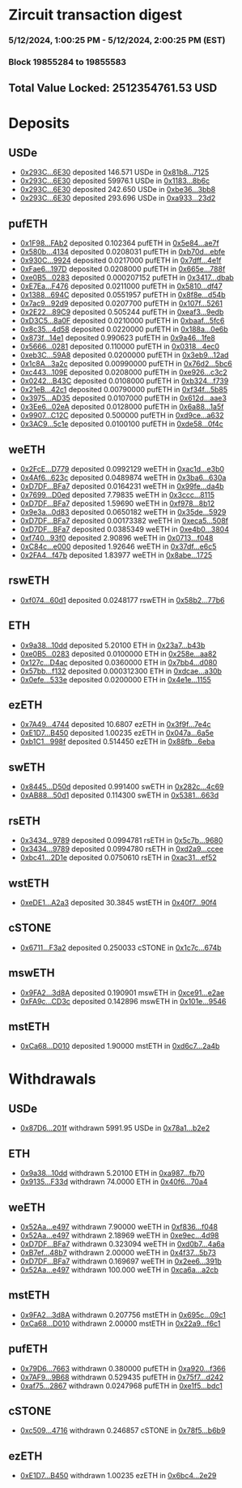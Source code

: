 # Zircuit transaction digest
### 5/12/2024, 1:00:25 PM - 5/12/2024, 2:00:25 PM (EST)
### Block 19855284 to 19855583

## Total Value Locked: 2512354761.53 USD

# Deposits
## USDe
- [0x293C...6E30](https://etherscan.io/address/0x293C6937D8D82e05B01335F7B33FBA0c8e256E30) deposited 146.571 USDe in [0x81b8...7125](https://etherscan.io/tx/0x293C6937D8D82e05B01335F7B33FBA0c8e256E30)
- [0x293C...6E30](https://etherscan.io/address/0x293C6937D8D82e05B01335F7B33FBA0c8e256E30) deposited 59976.1 USDe in [0x1183...8b6c](https://etherscan.io/tx/0x293C6937D8D82e05B01335F7B33FBA0c8e256E30)
- [0x293C...6E30](https://etherscan.io/address/0x293C6937D8D82e05B01335F7B33FBA0c8e256E30) deposited 242.650 USDe in [0xbe36...3bb8](https://etherscan.io/tx/0x293C6937D8D82e05B01335F7B33FBA0c8e256E30)
- [0x293C...6E30](https://etherscan.io/address/0x293C6937D8D82e05B01335F7B33FBA0c8e256E30) deposited 293.696 USDe in [0xa933...23d2](https://etherscan.io/tx/0x293C6937D8D82e05B01335F7B33FBA0c8e256E30)
## pufETH
- [0x1F98...FAb2](https://etherscan.io/address/0x1F9875a2493c830fa59b4284236E0E1A9DcaFAb2) deposited 0.102364 pufETH in [0x5e84...ae7f](https://etherscan.io/tx/0x1F9875a2493c830fa59b4284236E0E1A9DcaFAb2)
- [0x580b...4134](https://etherscan.io/address/0x580b8b0d24109Cb42B679C7ae79E15AF601B4134) deposited 0.0208031 pufETH in [0xb70d...ebfe](https://etherscan.io/tx/0x580b8b0d24109Cb42B679C7ae79E15AF601B4134)
- [0x930C...9924](https://etherscan.io/address/0x930CaE5d9CF8dE8eA18178EdE2495Fd7c9e69924) deposited 0.0217000 pufETH in [0x7dff...4e1f](https://etherscan.io/tx/0x930CaE5d9CF8dE8eA18178EdE2495Fd7c9e69924)
- [0xFae6...197D](https://etherscan.io/address/0xFae633D1Be4911af859eCbC99BfEE7411360197D) deposited 0.0208000 pufETH in [0x665e...788f](https://etherscan.io/tx/0xFae633D1Be4911af859eCbC99BfEE7411360197D)
- [0xe0B5...0283](https://etherscan.io/address/0xe0B536a468496F9E9590f62e3b97f4A085b30283) deposited 0.000207152 pufETH in [0x3417...dbab](https://etherscan.io/tx/0xe0B536a468496F9E9590f62e3b97f4A085b30283)
- [0xE7Ea...F476](https://etherscan.io/address/0xE7Ea3C3026EfB8dfc317CBBb75084708ff15F476) deposited 0.0211000 pufETH in [0x5810...df47](https://etherscan.io/tx/0xE7Ea3C3026EfB8dfc317CBBb75084708ff15F476)
- [0x1388...694C](https://etherscan.io/address/0x1388a3c83Bd6d184A9f849fA2A3a58326FC1694C) deposited 0.0551957 pufETH in [0x8f8e...d54b](https://etherscan.io/tx/0x1388a3c83Bd6d184A9f849fA2A3a58326FC1694C)
- [0x7ac9...92d9](https://etherscan.io/address/0x7ac997abE5483230F5ABc4a21F301C46aF2A92d9) deposited 0.0207700 pufETH in [0x107f...5261](https://etherscan.io/tx/0x7ac997abE5483230F5ABc4a21F301C46aF2A92d9)
- [0x2E22...89C9](https://etherscan.io/address/0x2E22886675a1652843e0746e9C5840fE650389C9) deposited 0.505244 pufETH in [0xeaf3...9edb](https://etherscan.io/tx/0x2E22886675a1652843e0746e9C5840fE650389C9)
- [0xD3C5...8a0F](https://etherscan.io/address/0xD3C59A9f70809284cE2Ba7B538F5F66b0E678a0F) deposited 0.0210000 pufETH in [0xbaaf...5fc6](https://etherscan.io/tx/0xD3C59A9f70809284cE2Ba7B538F5F66b0E678a0F)
- [0x8c35...4d58](https://etherscan.io/address/0x8c35e40b66B45082e629aA436d0A3435aE524d58) deposited 0.0220000 pufETH in [0x188a...0e6b](https://etherscan.io/tx/0x8c35e40b66B45082e629aA436d0A3435aE524d58)
- [0x873f...14e1](https://etherscan.io/address/0x873fAf50465029504736d8d7d2F4E41DF4e014e1) deposited 0.990623 pufETH in [0x9a46...1fe8](https://etherscan.io/tx/0x873fAf50465029504736d8d7d2F4E41DF4e014e1)
- [0x5666...0281](https://etherscan.io/address/0x5666c0A9a11bD36405266e0Faa24858694ec0281) deposited 0.110000 pufETH in [0x0318...4ec0](https://etherscan.io/tx/0x5666c0A9a11bD36405266e0Faa24858694ec0281)
- [0xeb3C...59A8](https://etherscan.io/address/0xeb3CB1eFAfb73c8Cdd223df1894b9703Ea4759A8) deposited 0.0200000 pufETH in [0x3eb9...12ad](https://etherscan.io/tx/0xeb3CB1eFAfb73c8Cdd223df1894b9703Ea4759A8)
- [0x1c8A...3a2c](https://etherscan.io/address/0x1c8A29F7517c7ceA04B98b80723D871a99DD3a2c) deposited 0.00990000 pufETH in [0x76d2...5bc6](https://etherscan.io/tx/0x1c8A29F7517c7ceA04B98b80723D871a99DD3a2c)
- [0xc443...109E](https://etherscan.io/address/0xc44309EBA09F12796b7E856Ab60e165aD6c8109E) deposited 0.0208000 pufETH in [0xe926...c3c2](https://etherscan.io/tx/0xc44309EBA09F12796b7E856Ab60e165aD6c8109E)
- [0x0242...B43C](https://etherscan.io/address/0x02420Fe98aab1bC89595eD99e598aE087ca2B43C) deposited 0.0108000 pufETH in [0xb324...f739](https://etherscan.io/tx/0x02420Fe98aab1bC89595eD99e598aE087ca2B43C)
- [0x21eB...42c1](https://etherscan.io/address/0x21eB87D891100b1AA6e1b2F8FdD9cF4a648e42c1) deposited 0.00790000 pufETH in [0xf34f...5b85](https://etherscan.io/tx/0x21eB87D891100b1AA6e1b2F8FdD9cF4a648e42c1)
- [0x3975...AD35](https://etherscan.io/address/0x3975628A48B9f1d206ec5cff7Ff040F3F5eCAD35) deposited 0.0107000 pufETH in [0x612d...aae3](https://etherscan.io/tx/0x3975628A48B9f1d206ec5cff7Ff040F3F5eCAD35)
- [0x3Ee6...02eA](https://etherscan.io/address/0x3Ee6b34b83325661C03DE31D89d777124E5202eA) deposited 0.0128000 pufETH in [0x6a88...1a5f](https://etherscan.io/tx/0x3Ee6b34b83325661C03DE31D89d777124E5202eA)
- [0x9907...C12C](https://etherscan.io/address/0x99079745001F861ce5E0c1A27F8e4EBe55CaC12C) deposited 0.500000 pufETH in [0xd9ce...a632](https://etherscan.io/tx/0x99079745001F861ce5E0c1A27F8e4EBe55CaC12C)
- [0x3AC9...5c1e](https://etherscan.io/address/0x3AC998B559767504681Fb1FDa656682B48c15c1e) deposited 0.0100100 pufETH in [0xde58...0f4c](https://etherscan.io/tx/0x3AC998B559767504681Fb1FDa656682B48c15c1e)
## weETH
- [0x2FcE...D779](https://etherscan.io/address/0x2FcEE421E8Fe1cAfCB1f745d2088d0efE832D779) deposited 0.0992129 weETH in [0xac1d...e3b0](https://etherscan.io/tx/0x2FcEE421E8Fe1cAfCB1f745d2088d0efE832D779)
- [0x4Af6...623c](https://etherscan.io/address/0x4Af6E24964ca65dc754cb7e18ba4EF3DC4d6623c) deposited 0.0489874 weETH in [0x3ba6...630a](https://etherscan.io/tx/0x4Af6E24964ca65dc754cb7e18ba4EF3DC4d6623c)
- [0xD7DF...BFa7](https://etherscan.io/address/0xD7DF7E085214743530afF339aFC420c7c720BFa7) deposited 0.0164231 weETH in [0x99fe...da4b](https://etherscan.io/tx/0xD7DF7E085214743530afF339aFC420c7c720BFa7)
- [0x7699...D0ed](https://etherscan.io/address/0x76999db65Bf34d5fe403BeC7a38500c58dF6D0ed) deposited 7.79835 weETH in [0x3ccc...8115](https://etherscan.io/tx/0x76999db65Bf34d5fe403BeC7a38500c58dF6D0ed)
- [0xD7DF...BFa7](https://etherscan.io/address/0xD7DF7E085214743530afF339aFC420c7c720BFa7) deposited 1.59690 weETH in [0xf978...8b12](https://etherscan.io/tx/0xD7DF7E085214743530afF339aFC420c7c720BFa7)
- [0x9e3a...0d83](https://etherscan.io/address/0x9e3aa7630Cc9d5691baC313e651AA6FCbEaF0d83) deposited 0.0650182 weETH in [0x35de...5929](https://etherscan.io/tx/0x9e3aa7630Cc9d5691baC313e651AA6FCbEaF0d83)
- [0xD7DF...BFa7](https://etherscan.io/address/0xD7DF7E085214743530afF339aFC420c7c720BFa7) deposited 0.00173382 weETH in [0xeca5...508f](https://etherscan.io/tx/0xD7DF7E085214743530afF339aFC420c7c720BFa7)
- [0xD7DF...BFa7](https://etherscan.io/address/0xD7DF7E085214743530afF339aFC420c7c720BFa7) deposited 0.0385349 weETH in [0xe4b0...3804](https://etherscan.io/tx/0xD7DF7E085214743530afF339aFC420c7c720BFa7)
- [0xf740...93f0](https://etherscan.io/address/0xf7401f57a705b71A9463d8b5a2a59eA0161c93f0) deposited 2.90896 weETH in [0x0713...f048](https://etherscan.io/tx/0xf7401f57a705b71A9463d8b5a2a59eA0161c93f0)
- [0xC84c...e000](https://etherscan.io/address/0xC84cC9eFC1F38817Ed9efE520b8ED5F37aEae000) deposited 1.92646 weETH in [0x37df...e6c5](https://etherscan.io/tx/0xC84cC9eFC1F38817Ed9efE520b8ED5F37aEae000)
- [0x2FA4...f47b](https://etherscan.io/address/0x2FA4e80b8D39F29F5eA746bad3c1840Fb56cf47b) deposited 1.83977 weETH in [0x8abe...1725](https://etherscan.io/tx/0x2FA4e80b8D39F29F5eA746bad3c1840Fb56cf47b)
## rswETH
- [0xf074...60d1](https://etherscan.io/address/0xf0745Ba5cD7046A708234598376637c920aa60d1) deposited 0.0248177 rswETH in [0x58b2...77b6](https://etherscan.io/tx/0xf0745Ba5cD7046A708234598376637c920aa60d1)
## ETH
- [0x9a38...10dd](https://etherscan.io/address/0x9a38380628737d8Ca47B00F725e6DA65018210dd) deposited 5.20100 ETH in [0x23a7...b43b](https://etherscan.io/tx/0x9a38380628737d8Ca47B00F725e6DA65018210dd)
- [0xe0B5...0283](https://etherscan.io/address/0xe0B536a468496F9E9590f62e3b97f4A085b30283) deposited 0.0100000 ETH in [0x258e...aa82](https://etherscan.io/tx/0xe0B536a468496F9E9590f62e3b97f4A085b30283)
- [0x127c...D4ac](https://etherscan.io/address/0x127c83441f493d069D825581d74D031783F0D4ac) deposited 0.0360000 ETH in [0x7bb4...d080](https://etherscan.io/tx/0x127c83441f493d069D825581d74D031783F0D4ac)
- [0x57bb...f132](https://etherscan.io/address/0x57bb805b94A0335251D20A8b4EEf322982B3f132) deposited 0.000312300 ETH in [0xdcae...a30b](https://etherscan.io/tx/0x57bb805b94A0335251D20A8b4EEf322982B3f132)
- [0x0efe...533e](https://etherscan.io/address/0x0efe1F1beD5e9be2De8179EdC8374afD4fe9533e) deposited 0.0200000 ETH in [0x4e1e...1155](https://etherscan.io/tx/0x0efe1F1beD5e9be2De8179EdC8374afD4fe9533e)
## ezETH
- [0x7A49...4744](https://etherscan.io/address/0x7A493Be5c2ce014cD049Bf178a1ac0Db1B434744) deposited 10.6807 ezETH in [0x3f9f...7e4c](https://etherscan.io/tx/0x7A493Be5c2ce014cD049Bf178a1ac0Db1B434744)
- [0xE1D7...B450](https://etherscan.io/address/0xE1D79A571ad47375822c83468c585b5f2eF5B450) deposited 1.00235 ezETH in [0x047a...6a5e](https://etherscan.io/tx/0xE1D79A571ad47375822c83468c585b5f2eF5B450)
- [0xb1C1...998f](https://etherscan.io/address/0xb1C11ecAF7B984cc71A9A3eaA4A093b93386998f) deposited 0.514450 ezETH in [0x88fb...6eba](https://etherscan.io/tx/0xb1C11ecAF7B984cc71A9A3eaA4A093b93386998f)
## swETH
- [0x8445...D50d](https://etherscan.io/address/0x844587C7921133eE9f4828D407FE89E4714CD50d) deposited 0.991400 swETH in [0x282c...4c69](https://etherscan.io/tx/0x844587C7921133eE9f4828D407FE89E4714CD50d)
- [0xAB88...50d1](https://etherscan.io/address/0xAB884368Ab49d771CCcDc3f5c9Ff682767e450d1) deposited 0.114300 swETH in [0x5381...663d](https://etherscan.io/tx/0xAB884368Ab49d771CCcDc3f5c9Ff682767e450d1)
## rsETH
- [0x3434...9789](https://etherscan.io/address/0x34349c5569e7B846c3558961552D2202760A9789) deposited 0.0994781 rsETH in [0x5c7b...9680](https://etherscan.io/tx/0x34349c5569e7B846c3558961552D2202760A9789)
- [0x3434...9789](https://etherscan.io/address/0x34349c5569e7B846c3558961552D2202760A9789) deposited 0.0994780 rsETH in [0xd2a9...ccee](https://etherscan.io/tx/0x34349c5569e7B846c3558961552D2202760A9789)
- [0xbc41...2D1e](https://etherscan.io/address/0xbc41695cFB12227A729C450B87265feA9f2c2D1e) deposited 0.0750610 rsETH in [0xac31...ef52](https://etherscan.io/tx/0xbc41695cFB12227A729C450B87265feA9f2c2D1e)
## wstETH
- [0xeDE1...A2a3](https://etherscan.io/address/0xeDE1FAaF984763A544Ac3E95b4198434c552A2a3) deposited 30.3845 wstETH in [0x40f7...90f4](https://etherscan.io/tx/0xeDE1FAaF984763A544Ac3E95b4198434c552A2a3)
## cSTONE
- [0x6711...F3a2](https://etherscan.io/address/0x6711Ff0e0F5209930079B2C594724297d668F3a2) deposited 0.250033 cSTONE in [0x1c7c...674b](https://etherscan.io/tx/0x6711Ff0e0F5209930079B2C594724297d668F3a2)
## mswETH
- [0x9FA2...3d8A](https://etherscan.io/address/0x9FA2C0E1910225335a740B3cDb1aE47D00823d8A) deposited 0.190901 mswETH in [0xce91...e2ae](https://etherscan.io/tx/0x9FA2C0E1910225335a740B3cDb1aE47D00823d8A)
- [0xFA9c...CD3c](https://etherscan.io/address/0xFA9c10559c64d0388a5488b552d6D2Dbf01bCD3c) deposited 0.142896 mswETH in [0x101e...9546](https://etherscan.io/tx/0xFA9c10559c64d0388a5488b552d6D2Dbf01bCD3c)
## mstETH
- [0xCa68...D010](https://etherscan.io/address/0xCa681CEbEEb79F4992b954c871D893aa293AD010) deposited 1.90000 mstETH in [0xd6c7...2a4b](https://etherscan.io/tx/0xCa681CEbEEb79F4992b954c871D893aa293AD010)
# Withdrawals
## USDe
- [0x87D6...201f](https://etherscan.io/address/0x87D6BdF56d2A247829559d008826e1073E68201f) withdrawn 5991.95 USDe in [0x78a1...b2e2](https://etherscan.io/tx/0x87D6BdF56d2A247829559d008826e1073E68201f)
## ETH
- [0x9a38...10dd](https://etherscan.io/address/0x9a38380628737d8Ca47B00F725e6DA65018210dd) withdrawn 5.20100 ETH in [0xa987...fb70](https://etherscan.io/tx/0x9a38380628737d8Ca47B00F725e6DA65018210dd)
- [0x9135...F33d](https://etherscan.io/address/0x91358342AAF02De8ad831d5E13927AB614F9F33d) withdrawn 74.0000 ETH in [0x40f6...70a4](https://etherscan.io/tx/0x91358342AAF02De8ad831d5E13927AB614F9F33d)
## weETH
- [0x52Aa...e497](https://etherscan.io/address/0x52Aa899454998Be5b000Ad077a46Bbe360F4e497) withdrawn 7.90000 weETH in [0xf836...f048](https://etherscan.io/tx/0x52Aa899454998Be5b000Ad077a46Bbe360F4e497)
- [0x52Aa...e497](https://etherscan.io/address/0x52Aa899454998Be5b000Ad077a46Bbe360F4e497) withdrawn 2.18969 weETH in [0xe9ec...4d98](https://etherscan.io/tx/0x52Aa899454998Be5b000Ad077a46Bbe360F4e497)
- [0xD7DF...BFa7](https://etherscan.io/address/0xD7DF7E085214743530afF339aFC420c7c720BFa7) withdrawn 0.323094 weETH in [0xd0b7...4a6a](https://etherscan.io/tx/0xD7DF7E085214743530afF339aFC420c7c720BFa7)
- [0xB7ef...48b7](https://etherscan.io/address/0xB7ef0fa6756C03A1ee12aB56D12609Ce340b48b7) withdrawn 2.00000 weETH in [0x4f37...5b73](https://etherscan.io/tx/0xB7ef0fa6756C03A1ee12aB56D12609Ce340b48b7)
- [0xD7DF...BFa7](https://etherscan.io/address/0xD7DF7E085214743530afF339aFC420c7c720BFa7) withdrawn 0.169697 weETH in [0x2ee6...391b](https://etherscan.io/tx/0xD7DF7E085214743530afF339aFC420c7c720BFa7)
- [0x52Aa...e497](https://etherscan.io/address/0x52Aa899454998Be5b000Ad077a46Bbe360F4e497) withdrawn 100.000 weETH in [0xca6a...a2cb](https://etherscan.io/tx/0x52Aa899454998Be5b000Ad077a46Bbe360F4e497)
## mstETH
- [0x9FA2...3d8A](https://etherscan.io/address/0x9FA2C0E1910225335a740B3cDb1aE47D00823d8A) withdrawn 0.207756 mstETH in [0x695c...09c1](https://etherscan.io/tx/0x9FA2C0E1910225335a740B3cDb1aE47D00823d8A)
- [0xCa68...D010](https://etherscan.io/address/0xCa681CEbEEb79F4992b954c871D893aa293AD010) withdrawn 2.00000 mstETH in [0x22a9...f6c1](https://etherscan.io/tx/0xCa681CEbEEb79F4992b954c871D893aa293AD010)
## pufETH
- [0x79D6...7663](https://etherscan.io/address/0x79D6bCeCD3D58AB093b183Bb184bfC55A3E87663) withdrawn 0.380000 pufETH in [0xa920...f366](https://etherscan.io/tx/0x79D6bCeCD3D58AB093b183Bb184bfC55A3E87663)
- [0x7AF9...9B68](https://etherscan.io/address/0x7AF9347DFDb482da2Fa4643102CEd13aAa309B68) withdrawn 0.529435 pufETH in [0x75f7...d242](https://etherscan.io/tx/0x7AF9347DFDb482da2Fa4643102CEd13aAa309B68)
- [0xaf75...2867](https://etherscan.io/address/0xaf75A6806495060cB4CE03B04aB0A3A4668F2867) withdrawn 0.0247968 pufETH in [0xe1f5...bdc1](https://etherscan.io/tx/0xaf75A6806495060cB4CE03B04aB0A3A4668F2867)
## cSTONE
- [0xc509...4716](https://etherscan.io/address/0xc5099b7699Cc484a888A1380e89c9CE3cb894716) withdrawn 0.246857 cSTONE in [0x78f5...b6b9](https://etherscan.io/tx/0xc5099b7699Cc484a888A1380e89c9CE3cb894716)
## ezETH
- [0xE1D7...B450](https://etherscan.io/address/0xE1D79A571ad47375822c83468c585b5f2eF5B450) withdrawn 1.00235 ezETH in [0x6bc4...2e29](https://etherscan.io/tx/0xE1D79A571ad47375822c83468c585b5f2eF5B450)
